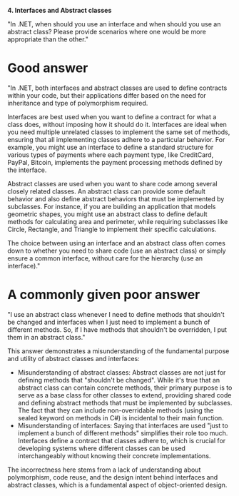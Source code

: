 **4. Interfaces and Abstract classes**

"In .NET, when should you use an interface and when should you use an abstract class? Please provide scenarios where one would be more appropriate than the other."

# Good answer

"In .NET, both interfaces and abstract classes are used to define contracts within your code, but their applications differ based on the need for inheritance and type of polymorphism required.

Interfaces are best used when you want to define a contract for what a class does, without imposing how it should do it. Interfaces are ideal when you need multiple unrelated classes to implement the same set of methods, ensuring that all implementing classes adhere to a particular behavior. For example, you might use an interface to define a standard structure for various types of payments where each payment type, like CreditCard, PayPal, Bitcoin, implements the payment processing methods defined by the interface.

Abstract classes are used when you want to share code among several closely related classes. An abstract class can provide some default behavior and also define abstract behaviors that must be implemented by subclasses. For instance, if you are building an application that models geometric shapes, you might use an abstract class to define default methods for calculating area and perimeter, while requiring subclasses like Circle, Rectangle, and Triangle to implement their specific calculations.

The choice between using an interface and an abstract class often comes down to whether you need to share code (use an abstract class) or simply ensure a common interface, without care for the hierarchy (use an interface)." 

# A commonly given poor answer

"I use an abstract class whenever I need to define methods that shouldn't be changed and interfaces when I just need to implement a bunch of different methods. So, if I have methods that shouldn't be overridden, I put them in an abstract class."

This answer demonstrates a misunderstanding of the fundamental purpose and utility of abstract classes and interfaces: 
- Misunderstanding of abstract classes: Abstract classes are not just for defining methods that "shouldn't be changed". While it's true that an abstract class can contain concrete methods, their primary purpose  is to serve as a base class for other classes to extend, providing shared code and defining abstract methods that must be implemented by subclasses. The fact that they can include non-overridable methods (using the sealed keyword on methods in C#) is incidental to their main function.
- Misunderstanding of interfaces: Saying that interfaces are used "just to implement a bunch of different methods" simplifies their role too much. Interfaces define a contract that classes adhere to, which is crucial for developing systems where different classes can be used interchangeably without knowing their concrete implementations.

The incorrectness here stems from a lack of understanding about polymorphism, code reuse, and the design intent behind interfaces and abstract classes, which is a fundamental aspect of object-oriented design.
